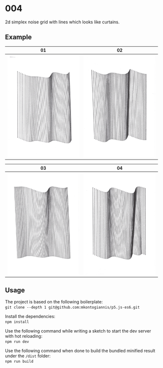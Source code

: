 # 004

2d simplex noise grid with lines which looks like curtains.

## Example

01                                      | 02                                    
:--------------------------------------:| :--------------------------------------:
![01](_results/01.png)        | ![02](_results/02.png)   

03                                      | 04                                    
:--------------------------------------:| :--------------------------------------:
![03](_results/03.png)        | ![04](_results/04.png)   

## Usage

The project is based on the following boilerplate:<br />
`git clone --depth 1 git@github.com:mkontogiannis/p5.js-es6.git`

Install the dependencies:<br />
`npm install`

Use the following command while writing a sketch to start the dev server with hot reloading:<br />
`npm run dev`

Use the following command when done to build the bundled minified result under the `/dist` folder:<br />
`npm run build`
